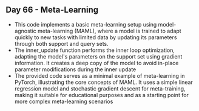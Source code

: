 ## Day 66 - Meta-Learning

- This code implements a basic meta-learning setup using model-agnostic meta-learning (MAML), where a model is trained to adapt quickly to new tasks with limited data by updating its parameters through both support and query sets.
- The inner_update function performs the inner loop optimization, adapting the model's parameters on the support set using gradient information. It creates a deep copy of the model to avoid in-place parameter modifications during the inner update
- The provided code serves as a minimal example of meta-learning in PyTorch, illustrating the core concepts of MAML. It uses a simple linear regression model and stochastic gradient descent for meta-training, making it suitable for educational purposes and as a starting point for more complex meta-learning scenarios

